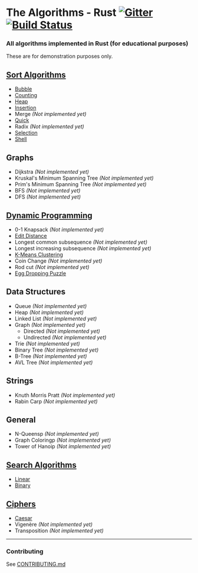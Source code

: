 # The Algorithms - Rust [![Gitter](https://img.shields.io/gitter/room/the-algorithms/rust.svg?style=flat-square)](https://gitter.im/the-algorithms/rust) [![Build Status](https://travis-ci.org/TheAlgorithms/Rust.svg?branch=master)](https://travis-ci.org/TheAlgorithms/Rust)

### All algorithms implemented in Rust (for educational purposes)

These are for demonstration purposes only.

## [Sort Algorithms](./src/sorting)

- [Bubble](./src/sorting/bubble_sort.rs)
- [Counting](./src/sorting/counting_sort.rs)
- [Heap](./src/sorting/heap_sort.rs)
- [Insertion](./src/sorting/insertion_sort.rs)
- Merge _(Not implemented yet)_
- [Quick](./src/sorting/quick_sort.rs)
- Radix _(Not implemented yet)_
- [Selection](./src/sorting/selection_sort.rs)
- [Shell](./src/sorting/shell_sort.rs)

## Graphs

- Dijkstra _(Not implemented yet)_
- Kruskal's Minimum Spanning Tree _(Not implemented yet)_
- Prim's Minimum Spanning Tree _(Not implemented yet)_
- BFS _(Not implemented yet)_
- DFS  _(Not implemented yet)_

## [Dynamic Programming](./src/general)

- 0-1 Knapsack _(Not implemented yet)_
- [Edit Distance](./src/dynamic_programming/edit_distance.rs)
- Longest common subsequence _(Not implemented yet)_
- Longest increasing subsequence _(Not implemented yet)_
- [K-Means Clustering](./src/general/kmeans.rs)
- Coin Change _(Not implemented yet)_
- Rod cut _(Not implemented yet)_
- [Egg Dropping Puzzle](./src/dynamic_programming/egg_dropping.rs)

## Data Structures

- Queue _(Not implemented yet)_
- Heap _(Not implemented yet)_
- Linked List _(Not implemented yet)_
- Graph _(Not implemented yet)_
  - Directed _(Not implemented yet)_
  - Undirected _(Not implemented yet)_
- Trie _(Not implemented yet)_
- Binary Tree _(Not implemented yet)_
- B-Tree _(Not implemented yet)_
- AVL Tree _(Not implemented yet)_

## Strings

- Knuth Morris Pratt _(Not implemented yet)_
- Rabin Carp _(Not implemented yet)_

## General

- N-Queensp _(Not implemented yet)_
- Graph Coloringp _(Not implemented yet)_
- Tower of Hanoip _(Not implemented yet)_

## [Search Algorithms](./src/searching)

- [Linear](./src/searching/linear_search.rs)
- [Binary](./src/searching/binary_search.rs)

## [Ciphers](./src/ciphers)

- [Caesar](./src/ciphers/caesar.rs)
- Vigenère _(Not implemented yet)_
- Transposition _(Not implemented yet)_

---
### Contributing

See [CONTRIBUTING.md](CONTRIBUTING.md)
